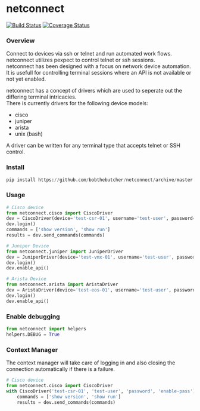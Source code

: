 # netconnect
[![Build Status](https://travis-ci.org/bobthebutcher/netconnect.svg?branch=master)](https://travis-ci.org/bobthebutcher/netconnect)
[![Coverage Status](https://coveralls.io/repos/github/bobthebutcher/netconnect/badge.svg?branch=master)](https://coveralls.io/github/bobthebutcher/netconnect?branch=master) 

### Overview
Connect to devices via ssh or telnet and run automated work flows.  
netconnect utilizes pexpect to control telnet or ssh sessions.  
netconnect has been designed with a focus on network device automation.  
It is usefull for controlling terminal sessions where an API is not available or not yet enabled.  

netconnect has a concept of drivers which are used to seperate out the differing terminal intricacies.  
There is currently drivers for the following device models: 
 - cisco
 - juniper
 - arista
 - unix (bash)

A driver can be written for any terminal type that accepts telnet or SSH control.


### Install
``` python
pip install https://github.com/bobthebutcher/netconnect/archive/master.zip
```

### Usage
```python
# Cisco device
from netconnect.cisco import CiscoDriver
dev = CiscoDriver(device='test-csr-01', username='test-user', password='password', enable_password='enable-pass')
dev.login()
commands = ['show version', 'show run']
results = dev.send_commands(commands)

# Juniper Device
from netconnect.juniper import JuniperDriver
dev = JuniperDriver(device='test-vmx-01', username='test-user', password='password')
dev.login()
dev.enable_api()

# Arista Device
from netconnect.arista import AristaDriver
dev = AristaDriver(device='test-eos-01', username='test-user', password='password')
dev.login()
dev.enable_api()
```

### Enable debugging
```python
from netconnect import helpers
helpers.DEBUG = True
```


### Context Manager
The context manager will take care of logging in and also closing the connection
automatically if there is a failure.
```python
# Cisco device
from netconnect.cisco import CiscoDriver
with CiscoDriver('test-csr-01', 'test-user', 'password', 'enable-pass') as dev:
    commands = ['show version', 'show run']
    results = dev.send_commands(commands)
```